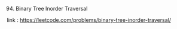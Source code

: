 94. Binary Tree Inorder Traversal

link : https://leetcode.com/problems/binary-tree-inorder-traversal/